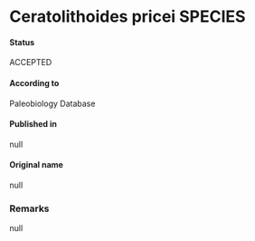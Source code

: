 Ceratolithoides pricei SPECIES
=======

#### Status
ACCEPTED

#### According to
Paleobiology Database

#### Published in
null

#### Original name
null

### Remarks
null